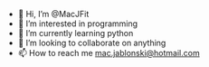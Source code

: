 - 👋 Hi, I’m @MacJFit
- 👀 I’m interested in programming
- 🌱 I’m currently learning python
- 💞️ I’m looking to collaborate on anything
- 📫 How to reach me mac.jablonski@hotmail.com

<!---
MacJFit/MacJFit is a ✨ special ✨ repository because its `README.md` (this file) appears on your GitHub profile.
You can click the Preview link to take a look at your changes.
--->
